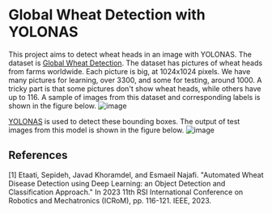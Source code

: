 # Global Wheat Detection with YOLONAS
This project aims to detect wheat heads in an image with YOLONAS. The dataset is [Global Wheat Detection](https://www.kaggle.com/competitions/global-wheat-detection). The dataset has pictures of wheat heads from farms worldwide. Each picture is big, at 1024x1024 pixels. We have many pictures for learning, over 3300, and some for testing, around 1000. A tricky part is that some pictures don't show wheat heads, while others have up to 116. A sample of images from this dataset and corresponding labels is shown in the figure below.
![image](https://github.com/sepidehetaati/Global-Wheat-Detection_YOLONAS/assets/78643780/a0bf69f6-da18-4352-856f-1ced876aed08)

[YOLONAS](https://github.com/Deci-AI/super-gradients/blob/master/YOLONAS.md) is used to detect these bounding boxes. The output of test images from this model is shown in the figure below.
![image](https://github.com/sepidehetaati/Global-Wheat-Detection_YOLONAS/assets/78643780/001540d2-5f04-451c-a8e3-e1fc60714353)

## References
<a id="1">[1]</a> 
Etaati, Sepideh, Javad Khoramdel, and Esmaeil Najafi. "Automated Wheat Disease Detection using Deep Learning: an Object Detection and Classification Approach." In 2023 11th RSI International Conference on Robotics and Mechatronics (ICRoM), pp. 116-121. IEEE, 2023.
